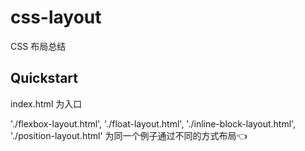 # css-layout

CSS 布局总结

## Quickstart

index.html 为入口

'./flexbox-layout.html', './float-layout.html', './inline-block-layout.html', './position-layout.html' 为同一个例子通过不同的方式布局👈
